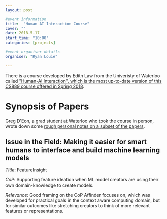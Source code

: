 ```yaml
---
layout: post

#event information
title:  "Human AI Interaction Course"
cover: ""
date: 2018-5-17
start_time: "10:00"
categories: [projects]

#event organiser details
organiser: "Ryan Louie"

---
```


There is a course developed by Edith Law from the Univeristy of Waterloo called ["Human-AI Interaction", which is the most up-to-date version of this CS889 course offered in Spring 2018](http://edithlaw.ca/cs889/2018/calendar.html).

# Synopsis of Papers

Greg D'Eon, a grad student at Waterloo who took the course in person, wrote down some [rough personal notes on a subset of the papers](https://docs.google.com/document/d/1LBmaMfA_CQS1ZdUbdzeLMTWbzcDbDS-_WTuD5eRU4Xw/edit).

## Issue in the Field: Making it easier for smart humans to interface and build machine learning models

*Title*: FeatureInsight

*CoP*: Supporting feature ideation when ML model creators are using their own domain-knowledge to create models.

*Relevance*: Good framing on the CoP Affinder focuses on, which was developed for practical goals in the context aware computing domain, but for similar outcomes like stretching creators to think of more relevant features or representations.
